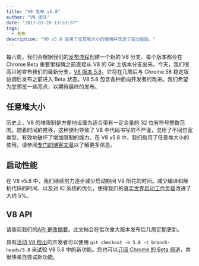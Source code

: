 ```yaml
---
title: "V8 发布 v5.8"
author: "V8 团队"
date: "2017-03-20 13:33:37"
tags: 
  - 发布
description: "V8 v5.8 启用了任意堆大小的使用并改进了启动性能。"
---
```

每六周，我们会根据我们的[发布流程](/docs/release-process)创建一个新的 V8 分支。每个版本都会在 Chrome Beta 重要里程碑之前直接从 V8 的 Git 主版本分支出来。今天，我们很高兴地宣布我们的最新分支，[V8 版本 5.8](https://chromium.googlesource.com/v8/v8.git/+log/branch-heads/5.8)，它将在几周后与 Chrome 58 稳定版协调后发布之前进入 Beta 状态。V8 5.8 包含各种面向开发者的改进。我们希望为您预览一些亮点，以期待最终的发布。

<!--truncate-->
## 任意堆大小

历史上，V8 的堆限制是方便地设置为适合带有一定余量的 32 位有符号整数范围。随着时间的推移，这种便利导致了 V8 中代码书写的不严谨，混用了不同位宽类型，有效地破坏了增加限制的能力。在 V8 v5.8 中，我们启用了任意堆大小的使用。请参阅[专门的博客文章](/blog/heap-size-limit)以了解更多信息。

## 启动性能

在 V8 v5.8 中，我们继续努力逐步减少启动期间 V8 所花的时间。减少编译和解析代码的时间，以及对 IC 系统的优化，使得我们的[真实世界启动工作负载](/blog/real-world-performance)改进了大约 5%。

## V8 API

请查阅我们的[API 更改摘要](https://docs.google.com/document/d/1g8JFi8T_oAE_7uAri7Njtig7fKaPDfotU6huOa1alds/edit)。此文档会在每次重大版本发布后几周定期更新。

具有[活动 V8 检出](/docs/source-code#using-git)的开发者可以使用 `git checkout -b 5.8 -t branch-heads/5.8` 来试验 V8 5.8 中的新功能。您也可以[订阅 Chrome 的 Beta 频道](https://www.google.com/chrome/browser/beta.html)，并很快亲自尝试新功能。
